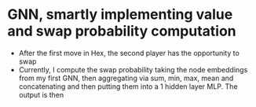 # GNN, smartly implementing value and swap probability computation
+ After the first move in Hex, the second player has the opportunity to swap
+ Currently, I compute the swap probability taking the node embeddings from my first GNN, then aggregating via sum, min, max, mean and concatenating and then putting them into a 1 hidden layer MLP. The output is then 
